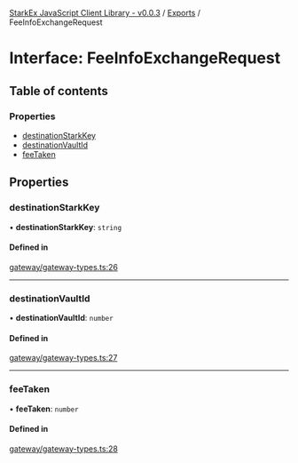 [StarkEx JavaScript Client Library - v0.0.3](../README.md) / [Exports](../modules.md) / FeeInfoExchangeRequest

# Interface: FeeInfoExchangeRequest

## Table of contents

### Properties

- [destinationStarkKey](FeeInfoExchangeRequest.md#destinationstarkkey)
- [destinationVaultId](FeeInfoExchangeRequest.md#destinationvaultid)
- [feeTaken](FeeInfoExchangeRequest.md#feetaken)

## Properties

### destinationStarkKey

• **destinationStarkKey**: `string`

#### Defined in

[gateway/gateway-types.ts:26](https://github.com/starkware-industries/starkex-clientlib-js/blob/ade8477/src/lib/gateway/gateway-types.ts#L26)

---

### destinationVaultId

• **destinationVaultId**: `number`

#### Defined in

[gateway/gateway-types.ts:27](https://github.com/starkware-industries/starkex-clientlib-js/blob/ade8477/src/lib/gateway/gateway-types.ts#L27)

---

### feeTaken

• **feeTaken**: `number`

#### Defined in

[gateway/gateway-types.ts:28](https://github.com/starkware-industries/starkex-clientlib-js/blob/ade8477/src/lib/gateway/gateway-types.ts#L28)
